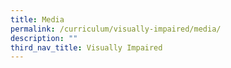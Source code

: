 ```yaml
---
title: Media
permalink: /curriculum/visually-impaired/media/
description: ""
third_nav_title: Visually Impaired
---
```

